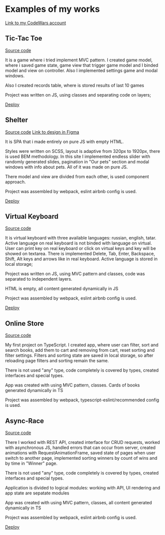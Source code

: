 # Examples of my works

[Link to my CodeWars account](https://www.codewars.com/users/rsschool_Bulation)

## Tic-Tac Toe

[Source code](https://github.com/Bulation/Tic-Tac-Toe-game/tree/tic-tac-toe)

It is a game where i tried implement MVC pattern. I created game model, where i saved game state, game view that trigger game model and I binded model and view on controller. Also I implemented settings game and modal windows. 

Also I created records table, where is stored results of last 10 games

Project was written on JS, using classes and separating code on layers;

[Deploy](https://bulation.github.io/Tic-Tac-Toe-game/tic-tac-toe/)

## Shelter

[Source code](https://github.com/Bulation/Shelter/tree/shelter)
[Link to design in Figma](https://www.figma.com/file/tKcmzkARtMUFQAR9VLdLkl/shelter-dom)

It is SPA that i made entirely on pure JS with empty HTML.

Styles were written on SCSS, layout is adaptive from 320px to 1920px, there is used BEM methodology. In this site I implemented endless slider with randomly generated slides, pagination in "Our pets" section and modal windows with info about pets. All of it was made on pure JS. 

There model and view are divided from each other, is used component approach.

Project was assembled by webpack, eslint airbnb config is used.

[Deploy](https://bulation.github.io/Tic-Tac-Toe-game/tic-tac-toe/)

## Virtual Keyboard

[Source code](https://github.com/Bulation/virtual-keyboard/tree/virtual-keyboard)

It is virtual keyboard with three available languages: russian, english, tatar. Active language on real keyboard is not binded with language on virtual. User can print key on real keyboard or click on virtual keys and key will be showed on textarea. There is implemented Delete, Tab, Enter, Backspace, Shift, Alt keys and arrows like in real keyboard. Active language is stored in local storage;

Project was written on JS, using MVC pattern and classes, code was separated to independent layers.

HTML is empty, all content generated dynamically in JS

Project was assembled by webpack, eslint airbnb config is used.

[Deploy](https://bulation.github.io/virtual-keyboard/virtual-keyboard/)

## Online Store

[Source code](https://github.com/Bulation/Online-Store/tree/dev)

My first project on TypeScript. I created app, where user can filter, sort and search books, add them to cart and removing from cart, reset sorting and filter settings. Filters and sorting state are saved in local storage, so after reloading page filters and sorting remain the same. 

There is not used "any" type, code completely is covered by types, created interfaces and special types.

App was created with using MVC pattern, classes. Cards of books generated dynamically in TS

Project was assembled by webpack, typescript-eslint/recommended config is used.

## Async-Race

[Source code](https://github.com/Bulation/Async-Race/tree/dev)

There I worked with REST API, created interface for CRUD requests, worked with asynchronous JS, handled errors that can occur from server, created animations with RequestAnimationFrame, saved state of pages when user switch to another page, implemented sorting winners by count of wins and by time in "Winner" page. 

There is not used "any" type, code completely is covered by types, created interfaces and special types.

Application is divided to logical modules: working with API, UI rendering and app state are sepatate modules

App was created with using MVC pattern, classes, all content generated dynamically in TS

Project was assembled by webpack, eslint airbnb config is used.

[Deploy](https://bulation.github.io/Async-Race/async-race/)